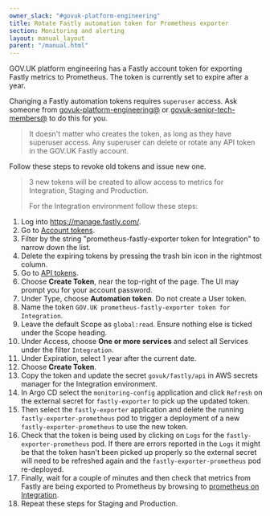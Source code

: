 ```yaml
---
owner_slack: "#govuk-platform-engineering"
title: Rotate Fastly automation token for Prometheus exporter
section: Monitoring and alerting
layout: manual_layout
parent: "/manual.html"
---
```


GOV.UK platform engineering has a Fastly account token for exporting Fastly metrics to Prometheus. The token is currently set to expire after a year.

Changing a Fastly automation tokens requires `superuser` access. Ask someone
from [govuk-platform-engineering@] or [govuk-senior-tech-members@] to do this for
you.

[govuk-platform-engineering@]: https://groups.google.com/a/digital.cabinet-office.gov.uk/g/govuk-platform-engineering/members
[govuk-senior-tech-members@]: https://groups.google.com/a/digital.cabinet-office.gov.uk/g/govuk-senior-tech-members/members

> It doesn't matter who creates the token, as long as they have superuser
> access. Any superuser can delete or rotate any API token in the GOV.UK Fastly
> account.

Follow these steps to revoke old tokens and issue new one.

> 3 new tokens will be created to allow access to metrics for Integration, Staging and Production.
>
> For the Integration environment follow these steps:

1. Log into <https://manage.fastly.com/>.
1. Go to [Account tokens](https://manage.fastly.com/account/tokens).
1. Filter by the string "prometheus-fastly-exporter token for Integration" to narrow down the list.
1. Delete the expiring tokens by pressing the trash bin icon in the
   rightmost column.
1. Go to [API tokens](https://manage.fastly.com/account/personal/tokens).
1. Choose __Create Token__, near the top-right of the page. The UI may prompt
   you for your account password.
1. Under Type, choose __Automation token__. Do not create a User token.
1. Name the token `GOV.UK prometheus-fastly-exporter token for Integration`.
1. Leave the default Scope as `global:read`.
   Ensure nothing else is ticked under the Scope heading.
1. Under Access, choose __One or more services__ and select all Services under the filter `Integration`.
1. Under Expiration, select 1 year after the current date.
1. Choose __Create Token__.
1. Copy the token and update the secret `govuk/fastly/api` in AWS secrets manager for the Integration environment.
1. In Argo CD select the `monitoring-config` application and click `Refresh` on the external secret for `fastly-exporter` to pick up the updated token.
1. Then select the `fastly-exporter` application and delete the running `fastly-exporter-prometheus` pod to trigger a deployment of a new `fastly-exporter-prometheus` to use the new token.
1. Check that the token is being used by clicking on `Logs` for the `fastly-exporter-prometheus` pod.
   If there are errors reported in the `Logs` it might be that the token hasn't been picked up properly so the external secret will need to be refreshed again and the `fastly-exporter-prometheus` pod re-deployed.
1. Finally, wait for a couple of minutes and then check that metrics from Fastly are being exported to Prometheus by browsing to [prometheus on Integration](https://prometheus.eks.integration.govuk.digital/query?g0.expr=fastly_rt_edge_total&g0.show_tree=0&g0.tab=table&g0.range_input=5m&g0.res_type=auto&g0.res_density=high&g0.display_mode=lines&g0.show_exemplars=0).
1. Repeat these steps for Staging and Production.

